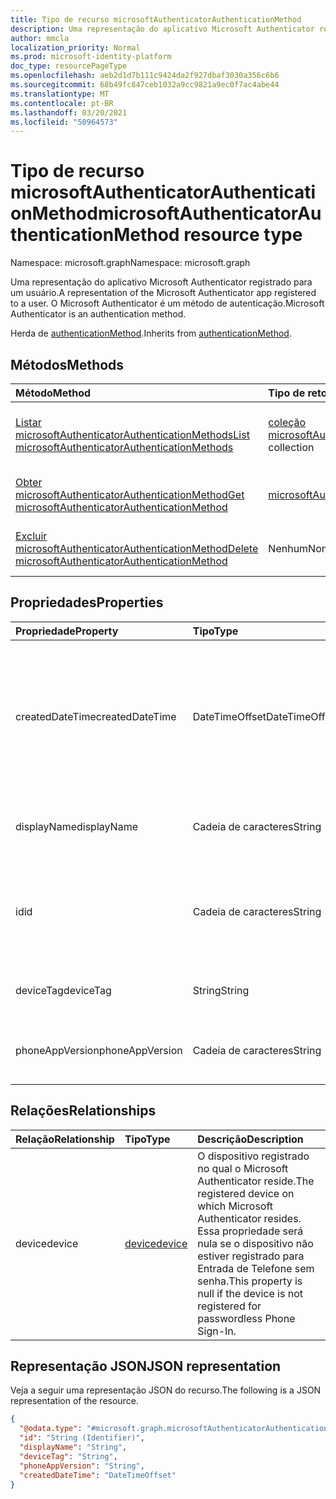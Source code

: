 ```yaml
---
title: Tipo de recurso microsoftAuthenticatorAuthenticationMethod
description: Uma representação do aplicativo Microsoft Authenticator registrado para um usuário. O Microsoft Authenticator é um método de autenticação.
author: mmcla
localization_priority: Normal
ms.prod: microsoft-identity-platform
doc_type: resourcePageType
ms.openlocfilehash: aeb2d1d7b111c9424da2f927dbaf3030a356c6b6
ms.sourcegitcommit: 68b49fc847ceb1032a9cc9821a9ec0f7ac4abe44
ms.translationtype: MT
ms.contentlocale: pt-BR
ms.lasthandoff: 03/20/2021
ms.locfileid: "50964573"
---
```

# <a name="microsoftauthenticatorauthenticationmethod-resource-type"></a><span data-ttu-id="142a9-104">Tipo de recurso microsoftAuthenticatorAuthenticationMethod</span><span class="sxs-lookup"><span data-stu-id="142a9-104">microsoftAuthenticatorAuthenticationMethod resource type</span></span>

<span data-ttu-id="142a9-105">Namespace: microsoft.graph</span><span class="sxs-lookup"><span data-stu-id="142a9-105">Namespace: microsoft.graph</span></span>

<span data-ttu-id="142a9-106">Uma representação do aplicativo Microsoft Authenticator registrado para um usuário.</span><span class="sxs-lookup"><span data-stu-id="142a9-106">A representation of the Microsoft Authenticator app registered to a user.</span></span> <span data-ttu-id="142a9-107">O Microsoft Authenticator é um método de autenticação.</span><span class="sxs-lookup"><span data-stu-id="142a9-107">Microsoft Authenticator is an authentication method.</span></span>

<span data-ttu-id="142a9-108">Herda de [authenticationMethod](../resources/authenticationmethod.md).</span><span class="sxs-lookup"><span data-stu-id="142a9-108">Inherits from [authenticationMethod](../resources/authenticationmethod.md).</span></span>

## <a name="methods"></a><span data-ttu-id="142a9-109">Métodos</span><span class="sxs-lookup"><span data-stu-id="142a9-109">Methods</span></span>
|<span data-ttu-id="142a9-110">Método</span><span class="sxs-lookup"><span data-stu-id="142a9-110">Method</span></span>|<span data-ttu-id="142a9-111">Tipo de retorno</span><span class="sxs-lookup"><span data-stu-id="142a9-111">Return type</span></span>|<span data-ttu-id="142a9-112">Descrição</span><span class="sxs-lookup"><span data-stu-id="142a9-112">Description</span></span>|
|:---|:---|:---|
|[<span data-ttu-id="142a9-113">Listar microsoftAuthenticatorAuthenticationMethods</span><span class="sxs-lookup"><span data-stu-id="142a9-113">List microsoftAuthenticatorAuthenticationMethods</span></span>](../api/microsoftauthenticatorauthenticationmethod-list.md)|<span data-ttu-id="142a9-114">[coleção microsoftAuthenticatorAuthenticationMethod](../resources/microsoftauthenticatorauthenticationmethod.md)</span><span class="sxs-lookup"><span data-stu-id="142a9-114">[microsoftAuthenticatorAuthenticationMethod](../resources/microsoftauthenticatorauthenticationmethod.md) collection</span></span>|<span data-ttu-id="142a9-115">Obter uma lista dos [objetos microsoftAuthenticatorAuthenticationMethod](../resources/microsoftauthenticatorauthenticationmethod.md) e suas propriedades.</span><span class="sxs-lookup"><span data-stu-id="142a9-115">Get a list of the [microsoftAuthenticatorAuthenticationMethod](../resources/microsoftauthenticatorauthenticationmethod.md) objects and their properties.</span></span>|
|[<span data-ttu-id="142a9-116">Obter microsoftAuthenticatorAuthenticationMethod</span><span class="sxs-lookup"><span data-stu-id="142a9-116">Get microsoftAuthenticatorAuthenticationMethod</span></span>](../api/microsoftauthenticatorauthenticationmethod-get.md)|[<span data-ttu-id="142a9-117">microsoftAuthenticatorAuthenticationMethod</span><span class="sxs-lookup"><span data-stu-id="142a9-117">microsoftAuthenticatorAuthenticationMethod</span></span>](../resources/microsoftauthenticatorauthenticationmethod.md)|<span data-ttu-id="142a9-118">Leia as propriedades e as relações de um [objeto microsoftAuthenticatorAuthenticationMethod.](../resources/microsoftauthenticatorauthenticationmethod.md)</span><span class="sxs-lookup"><span data-stu-id="142a9-118">Read the properties and relationships of a [microsoftAuthenticatorAuthenticationMethod](../resources/microsoftauthenticatorauthenticationmethod.md) object.</span></span>|
|[<span data-ttu-id="142a9-119">Excluir microsoftAuthenticatorAuthenticationMethod</span><span class="sxs-lookup"><span data-stu-id="142a9-119">Delete microsoftAuthenticatorAuthenticationMethod</span></span>](../api/microsoftauthenticatorauthenticationmethod-delete.md)|<span data-ttu-id="142a9-120">Nenhum</span><span class="sxs-lookup"><span data-stu-id="142a9-120">None</span></span>|<span data-ttu-id="142a9-121">Exclui um [objeto microsoftAuthenticatorAuthenticationMethod.](../resources/microsoftauthenticatorauthenticationmethod.md)</span><span class="sxs-lookup"><span data-stu-id="142a9-121">Deletes a [microsoftAuthenticatorAuthenticationMethod](../resources/microsoftauthenticatorauthenticationmethod.md) object.</span></span>|

## <a name="properties"></a><span data-ttu-id="142a9-122">Propriedades</span><span class="sxs-lookup"><span data-stu-id="142a9-122">Properties</span></span>
|<span data-ttu-id="142a9-123">Propriedade</span><span class="sxs-lookup"><span data-stu-id="142a9-123">Property</span></span>|<span data-ttu-id="142a9-124">Tipo</span><span class="sxs-lookup"><span data-stu-id="142a9-124">Type</span></span>|<span data-ttu-id="142a9-125">Descrição</span><span class="sxs-lookup"><span data-stu-id="142a9-125">Description</span></span>|
|:---|:---|:---|
|<span data-ttu-id="142a9-126">createdDateTime</span><span class="sxs-lookup"><span data-stu-id="142a9-126">createdDateTime</span></span>|<span data-ttu-id="142a9-127">DateTimeOffset</span><span class="sxs-lookup"><span data-stu-id="142a9-127">DateTimeOffset</span></span>|<span data-ttu-id="142a9-128">A data e a hora em que esse aplicativo foi registrado.</span><span class="sxs-lookup"><span data-stu-id="142a9-128">The date and time that this app was registered.</span></span> <span data-ttu-id="142a9-129">Essa propriedade será nula se o dispositivo não estiver registrado para Entrada de Telefone sem senha.</span><span class="sxs-lookup"><span data-stu-id="142a9-129">This property is null if the device is not registered for passwordless Phone Sign-In.</span></span>|
|<span data-ttu-id="142a9-130">displayName</span><span class="sxs-lookup"><span data-stu-id="142a9-130">displayName</span></span>|<span data-ttu-id="142a9-131">Cadeia de caracteres</span><span class="sxs-lookup"><span data-stu-id="142a9-131">String</span></span>|<span data-ttu-id="142a9-132">O nome do dispositivo no qual esse aplicativo está registrado.</span><span class="sxs-lookup"><span data-stu-id="142a9-132">The name of the device on which this app is registered.</span></span>|
|<span data-ttu-id="142a9-133">id</span><span class="sxs-lookup"><span data-stu-id="142a9-133">id</span></span>|<span data-ttu-id="142a9-134">Cadeia de caracteres</span><span class="sxs-lookup"><span data-stu-id="142a9-134">String</span></span>|<span data-ttu-id="142a9-135">Um identificador exclusivo para esse método de autenticação.</span><span class="sxs-lookup"><span data-stu-id="142a9-135">A unique identifier for this authentication method.</span></span> <span data-ttu-id="142a9-136">Herdado da [autenticaçãoMethod](../resources/authenticationmethod.md)</span><span class="sxs-lookup"><span data-stu-id="142a9-136">Inherited from [authenticationMethod](../resources/authenticationmethod.md)</span></span>|
|<span data-ttu-id="142a9-137">deviceTag</span><span class="sxs-lookup"><span data-stu-id="142a9-137">deviceTag</span></span>|<span data-ttu-id="142a9-138">String</span><span class="sxs-lookup"><span data-stu-id="142a9-138">String</span></span>|<span data-ttu-id="142a9-139">Marcas que contêm metadados de aplicativo.</span><span class="sxs-lookup"><span data-stu-id="142a9-139">Tags containing app metadata.</span></span>|
|<span data-ttu-id="142a9-140">phoneAppVersion</span><span class="sxs-lookup"><span data-stu-id="142a9-140">phoneAppVersion</span></span>|<span data-ttu-id="142a9-141">Cadeia de caracteres</span><span class="sxs-lookup"><span data-stu-id="142a9-141">String</span></span>|<span data-ttu-id="142a9-142">Versão numérica dessa instância do aplicativo Authenticator.</span><span class="sxs-lookup"><span data-stu-id="142a9-142">Numerical version of this instance of the Authenticator app.</span></span>|

## <a name="relationships"></a><span data-ttu-id="142a9-143">Relações</span><span class="sxs-lookup"><span data-stu-id="142a9-143">Relationships</span></span>
|<span data-ttu-id="142a9-144">Relação</span><span class="sxs-lookup"><span data-stu-id="142a9-144">Relationship</span></span>|<span data-ttu-id="142a9-145">Tipo</span><span class="sxs-lookup"><span data-stu-id="142a9-145">Type</span></span>|<span data-ttu-id="142a9-146">Descrição</span><span class="sxs-lookup"><span data-stu-id="142a9-146">Description</span></span>|
|:---|:---|:---|
|<span data-ttu-id="142a9-147">device</span><span class="sxs-lookup"><span data-stu-id="142a9-147">device</span></span>|[<span data-ttu-id="142a9-148">device</span><span class="sxs-lookup"><span data-stu-id="142a9-148">device</span></span>](../resources/device.md)|<span data-ttu-id="142a9-149">O dispositivo registrado no qual o Microsoft Authenticator reside.</span><span class="sxs-lookup"><span data-stu-id="142a9-149">The registered device on which Microsoft Authenticator resides.</span></span> <span data-ttu-id="142a9-150">Essa propriedade será nula se o dispositivo não estiver registrado para Entrada de Telefone sem senha.</span><span class="sxs-lookup"><span data-stu-id="142a9-150">This property is null if the device is not registered for passwordless Phone Sign-In.</span></span>|

## <a name="json-representation"></a><span data-ttu-id="142a9-151">Representação JSON</span><span class="sxs-lookup"><span data-stu-id="142a9-151">JSON representation</span></span>
<span data-ttu-id="142a9-152">Veja a seguir uma representação JSON do recurso.</span><span class="sxs-lookup"><span data-stu-id="142a9-152">The following is a JSON representation of the resource.</span></span>
<!-- {
  "blockType": "resource",
  "keyProperty": "id",
  "@odata.type": "microsoft.graph.microsoftAuthenticatorAuthenticationMethod",
  "baseType": "microsoft.graph.authenticationMethod",
  "openType": false
}
-->
``` json
{
  "@odata.type": "#microsoft.graph.microsoftAuthenticatorAuthenticationMethod",
  "id": "String (Identifier)",
  "displayName": "String",
  "deviceTag": "String",
  "phoneAppVersion": "String",
  "createdDateTime": "DateTimeOffset"
}
```
